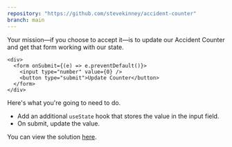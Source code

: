 ```yaml
---
repository: "https://github.com/stevekinney/accident-counter"
branch: main
---
```


Your mission—if you choose to accept it—is to update our Accident Counter and get that form working with our state.

````tsx
<div>
  <form onSubmit={(e) => e.preventDefault()}>
    <input type="number" value={0} />
    <button type="submit">Update Counter</button>
  </form>
</div>
````

Here's what you're going to need to do.

* Add an additional `useState` hook that stores the value in the input field.
* On submit, update the value.

You can view the solution [here](useState,%20a%20solution.md).
